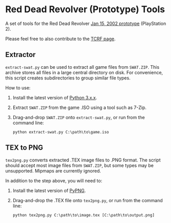# Red Dead Revolver (Prototype) Tools

A set of tools for the Red Dead Revolver [Jan 15, 2002 prototype](https://hiddenpalace.org/Red_Dead_Revolver_(Jan_15,_2002_prototype)) (PlayStation 2).

Please feel free to also contribute to the [TCRF page](https://tcrf.net/Proto:Red_Dead_Revolver).

## Extractor

`extract-swat.py` can be used to extract all game files from `SWAT.ZIP`. This archive stores all files in a large central directory on disk. For convenience, this script creates subdirectories to group similar file types.

How to use:

1. Install the latest version of [Python 3.x.x](https://python.org).
2. Extract `SWAT.ZIP` from the game .ISO using a tool such as 7-Zip.
3. Drag-and-drop `SWAT.ZIP` onto `extract-swat.py`, or run from the command line:

   ```python extract-swat.py C:\path\to\game.iso```

## TEX to PNG

`tex2png.py` converts extracted .TEX image files to .PNG format. The script should accept most image files from `SWAT.ZIP`, but some types may be unsupported. Mipmaps are currently ignored.

In addition to the step above, you will need to:

1. Install the latest version of [PyPNG](https://pypi.org/project/pypng/).
2. Drag-and-drop the .TEX file onto `tex2png.py`, or run from the command line:

   ```python tex2png.py C:\path\to\image.tex [C:\path\to\output.png]```
